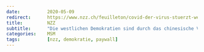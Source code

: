 ```yaml
---
date:          2020-05-09
redirect:      https://www.nzz.ch/feuilleton/covid-der-virus-stuerzt-westliche-demokratien-in-den-abgrund-ld.1554390
title:         NZZ
subtitle:      "Die westlichen Demokratien sind durch das chinesische Virus in den Abgrund gestürzt worden"
categories:    MSM
tags:          [nzz, demokratie, paywall]
---
```

